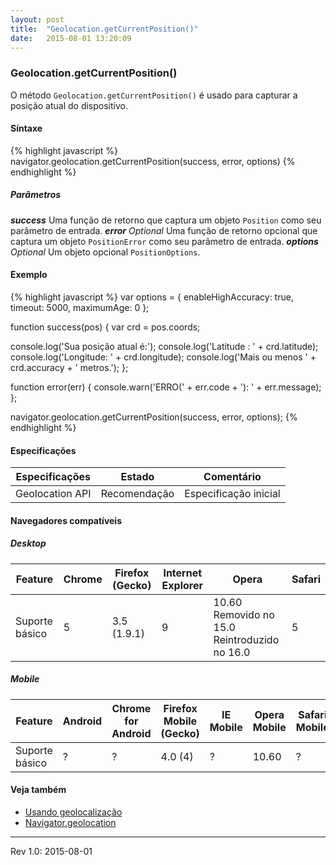 ```yaml
---
layout: post
title:  "Geolocation.getCurrentPosition()"
date:   2015-08-01 13:20:09
---
```


### Geolocation.getCurrentPosition()

O método `Geolocation.getCurrentPosition()` é usado para capturar a posição atual do dispositivo.

#### Síntaxe

{% highlight javascript %}
navigator.geolocation.getCurrentPosition(success, error, options)
{% endhighlight %}

##### Parâmetros

**_success_**
    Uma função de retorno que captura um objeto `Position` como seu parâmetro de entrada.
**_error_** _Optional_
    Uma função de retorno opcional que captura um objeto `PositionError` como seu parâmetro de entrada.
**_options_** _Optional_
    Um objeto opcional `PositionOptions`.

#### Exemplo
{% highlight javascript %}
var options = {
  enableHighAccuracy: true,
  timeout: 5000,
  maximumAge: 0
};

function success(pos) {
  var crd = pos.coords;

  console.log('Sua posição atual é:');
  console.log('Latitude : ' + crd.latitude);
  console.log('Longitude: ' + crd.longitude);
  console.log('Mais ou menos ' + crd.accuracy + ' metros.');
};

function error(err) {
  console.warn('ERRO(' + err.code + '): ' + err.message);
};

navigator.geolocation.getCurrentPosition(success, error, options);
{% endhighlight %}

#### Especificações
| Especificações  | Estado       | Comentário            |
| --------------- | ------------ | --------------------- |
| Geolocation API | Recomendação | Especificação inicial |

#### Navegadores compatíveis

##### Desktop

| Feature        | Chrome | Firefox (Gecko) | Internet Explorer | Opera                                        | Safari |
| -------------- | ------ | --------------- | ----------------- | -------------------------------------------- | ------ |
| Suporte básico | 5      | 3.5 (1.9.1)     | 9                 | 10.60 Removido no 15.0 Reintroduzido no 16.0 | 5      |

##### **Mobile**  
| Feature        | Android | Chrome for Android | Firefox Mobile (Gecko) | IE Mobile | Opera Mobile | Safari Mobile |
| -------------- | ------- | ------------------ | ---------------------- | --------- | ------------ | ------------- |
| Suporte básico | ?       | ?                  | 4.0 (4)                | ?         | 10.60        | ?             | 

#### Veja também
* [Usando geolocalização](https://developer.mozilla.org/en-US/docs/WebAPI/Using_geolocation)
* [Navigator.geolocation](https://developer.mozilla.org/en-US/docs/Web/API/Navigator/geolocation)
  
  
---
Rev 1.0: 2015-08-01
